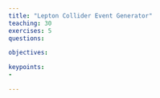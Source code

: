 ```yaml
---
title: "Lepton Collider Event Generator"
teaching: 30
exercises: 5
questions:

objectives:

keypoints:
-

---
```

